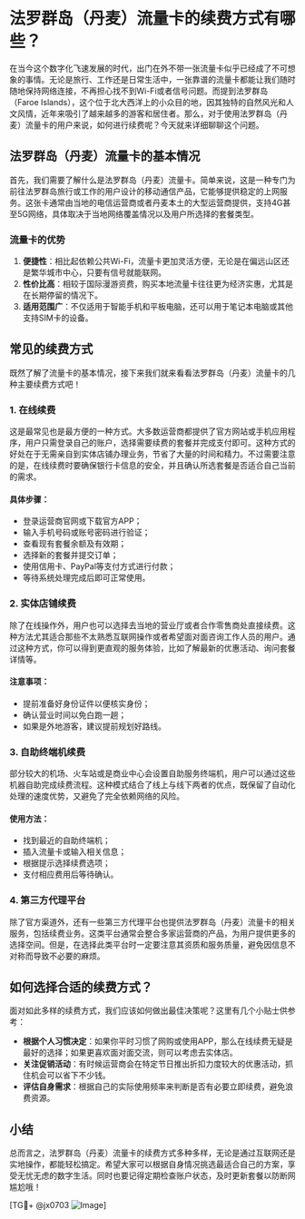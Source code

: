 # 法罗群岛（丹麦）流量卡的续费方式有哪些？

在当今这个数字化飞速发展的时代，出门在外不带一张流量卡似乎已经成了不可想象的事情。无论是旅行、工作还是日常生活中，一张靠谱的流量卡都能让我们随时随地保持网络连接，不再担心找不到Wi-Fi或者信号问题。而提到法罗群岛（Faroe Islands），这个位于北大西洋上的小众目的地，因其独特的自然风光和人文风情，近年来吸引了越来越多的游客和居住者。那么，对于使用法罗群岛（丹麦）流量卡的用户来说，如何进行续费呢？今天就来详细聊聊这个问题。

## 法罗群岛（丹麦）流量卡的基本情况

首先，我们需要了解什么是法罗群岛（丹麦）流量卡。简单来说，这是一种专门为前往法罗群岛旅行或工作的用户设计的移动通信产品，它能够提供稳定的上网服务。这张卡通常由当地的电信运营商或者丹麦本土的大型运营商提供，支持4G甚至5G网络，具体取决于当地网络覆盖情况以及用户所选择的套餐类型。

### 流量卡的优势

1. **便捷性**：相比起依赖公共Wi-Fi，流量卡更加灵活方便，无论是在偏远山区还是繁华城市中心，只要有信号就能联网。
2. **性价比高**：相较于国际漫游资费，购买本地流量卡往往更为经济实惠，尤其是在长期停留的情况下。
3. **适用范围广**：不仅适用于智能手机和平板电脑，还可以用于笔记本电脑或其他支持SIM卡的设备。

## 常见的续费方式

既然了解了流量卡的基本情况，接下来我们就来看看法罗群岛（丹麦）流量卡的几种主要续费方式吧！

### 1. 在线续费

这是最常见也是最方便的一种方式。大多数运营商都提供了官方网站或手机应用程序，用户只需登录自己的账户，选择需要续费的套餐并完成支付即可。这种方式的好处在于无需亲自到实体店铺办理业务，节省了大量的时间和精力。不过需要注意的是，在线续费时要确保银行卡信息的安全，并且确认所选套餐是否适合自己当前的需求。

#### 具体步骤：
- 登录运营商官网或下载官方APP；
- 输入手机号码或账号密码进行验证；
- 查看现有套餐余额及有效期；
- 选择新的套餐并提交订单；
- 使用信用卡、PayPal等支付方式进行付款；
- 等待系统处理完成后即可正常使用。

### 2. 实体店铺续费

除了在线操作外，用户也可以选择去当地的营业厅或者合作零售商处直接续费。这种方法尤其适合那些不太熟悉互联网操作或者希望面对面咨询工作人员的用户。通过这种方式，你可以得到更直观的服务体验，比如了解最新的优惠活动、询问套餐详情等。

#### 注意事项：
- 提前准备好身份证件以便核实身份；
- 确认营业时间以免白跑一趟；
- 如果是外地游客，建议提前规划好路线。

### 3. 自助终端机续费

部分较大的机场、火车站或是商业中心会设置自助服务终端机，用户可以通过这些机器自助完成续费流程。这种模式结合了线上与线下两者的优点，既保留了自动化处理的速度优势，又避免了完全依赖网络的风险。

#### 使用方法：
- 找到最近的自助终端机；
- 插入流量卡或输入相关信息；
- 根据提示选择续费选项；
- 支付相应费用后等待确认。

### 4. 第三方代理平台

除了官方渠道外，还有一些第三方代理平台也提供法罗群岛（丹麦）流量卡的相关服务，包括续费业务。这类平台通常会整合多家运营商的产品，为用户提供更多的选择空间。但是，在选择此类平台时一定要注意其资质和服务质量，避免因信息不对称而导致不必要的麻烦。

## 如何选择合适的续费方式？

面对如此多样的续费方式，我们应该如何做出最佳决策呢？这里有几个小贴士供参考：

- **根据个人习惯决定**：如果你平时习惯了网购或使用APP，那么在线续费无疑是最好的选择；如果更喜欢面对面交流，则可以考虑去实体店。
- **关注促销活动**：有时候运营商会在特定节日推出折扣力度较大的优惠活动，抓住机会可以省下不少钱。
- **评估自身需求**：根据自己的实际使用频率来判断是否有必要立即续费，避免浪费资源。

## 小结

总而言之，法罗群岛（丹麦）流量卡的续费方式多种多样，无论是通过互联网还是实地操作，都能轻松搞定。希望大家可以根据自身情况挑选最适合自己的方案，享受无忧无虑的数字生活。同时也要记得定期检查账户状态，及时更新套餐以防断网尴尬哦！

[TG💪+ @jx0703 ![Image](https://github.com/user-attachments/assets/dbca1d08-cadb-493c-b0ec-ad6f7a83f270)]